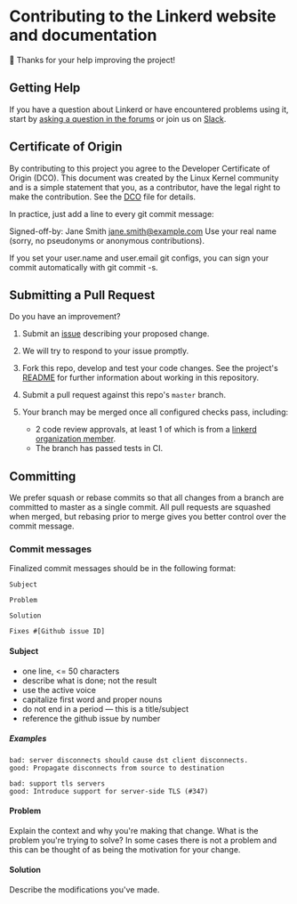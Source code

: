 # Contributing to the Linkerd website and documentation #

:balloon: Thanks for your help improving the project!

## Getting Help ##

If you have a question about Linkerd or have encountered problems using it,
start by [asking a question in the forums][discourse] or join us on
[Slack][slack].

## Certificate of Origin ##

By contributing to this project you agree to the Developer Certificate of
Origin (DCO). This document was created by the Linux Kernel community and is a
simple statement that you, as a contributor, have the legal right to make the
contribution. See the [DCO](DCO) file for details.

In practice, just add a line to every git commit message:

Signed-off-by: Jane Smith <jane.smith@example.com>
Use your real name (sorry, no pseudonyms or anonymous contributions).

If you set your user.name and user.email git configs, you can sign your commit
automatically with git commit -s.

## Submitting a Pull Request ##

Do you have an improvement?

1. Submit an [issue][issue] describing your proposed change.
2. We will try to respond to your issue promptly.
3. Fork this repo, develop and test your code changes. See the project's
  [README](README.md) for further information about working in this repository.
4. Submit a pull request against this repo's `master` branch.
5. Your branch may be merged once all configured checks pass, including:

    - 2 code review approvals, at least 1 of which is from a
      [linkerd organization member][members].
    - The branch has passed tests in CI.

## Committing ##

We prefer squash or rebase commits so that all changes from a branch are
committed to master as a single commit. All pull requests are squashed when
merged, but rebasing prior to merge gives you better control over the commit
message.

### Commit messages ###

Finalized commit messages should be in the following format:

```text
Subject

Problem

Solution

Fixes #[Github issue ID]
```

#### Subject ####

- one line, <= 50 characters
- describe what is done; not the result
- use the active voice
- capitalize first word and proper nouns
- do not end in a period — this is a title/subject
- reference the github issue by number

##### Examples #####

```text
bad: server disconnects should cause dst client disconnects.
good: Propagate disconnects from source to destination
```

```text
bad: support tls servers
good: Introduce support for server-side TLS (#347)
```

#### Problem ####

Explain the context and why you're making that change.  What is the problem
you're trying to solve? In some cases there is not a problem and this can be
thought of as being the motivation for your change.

#### Solution ####

Describe the modifications you've made.

[discourse]: https://discourse.linkerd.io/
[issue]: https://github.com/linkerd/linkerd/issues/new
[members]: https://github.com/orgs/linkerd/people
[slack]: https://slack.linkerd.io/
